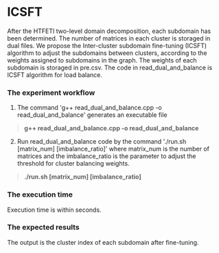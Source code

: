 # ICSFT
After the HTFETI two-level domain decomposition, each subdomain has been determined. The number of matrices in each cluster is storaged in dual files. We propose the Inter-cluster subdomain fine-tuning (ICSFT) algorithm to adjust the subdomains between clusters, according to the weights assigned to subdomains in the graph. The weights of each subdomain is storaged in pre.csv. The code in read_dual_and_balance is ICSFT algorithm for load balance.
### The experiment workflow
1. The command 'g++ read_dual_and_balance.cpp -o read_dual_and_balance' generates an executable file
> **g++ read_dual_and_balance.cpp -o read_dual_and_balance**
2. Run read_dual_and_balance code by the command './run.sh [matrix_num] [imbalance_ratio]' where matrix_num is the number of matrices and the imbalance_ratio is the parameter to adjust the threshold for cluster balancing weights.
> **./run.sh [matrix_num] [imbalance_ratio]**
### The execution time 
Execution time is within seconds.
### The expected results
The output is the cluster index of each subdomain after fine-tuning.


